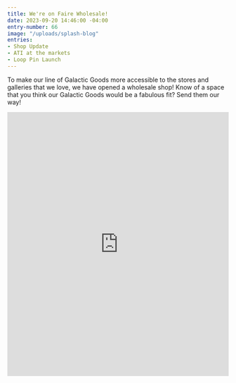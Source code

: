```yaml
---
title: We're on Faire Wholesale!
date: 2023-09-20 14:46:00 -04:00
entry-number: 66
image: "/uploads/splash-blog"
entries:
- Shop Update
- ATI at the markets
- Loop Pin Launch
---
```


To make our line of Galactic Goods more accessible to the stores and galleries that we love, we have opened a wholesale shop! Know of a space that you think our Galactic Goods would be a fabulous fit? Send them our way! 

<iframe src="https://www.faire.com/embed/bw_dq9wtkxnc5" width="900" height="600" scrolling="no" style="margin:0 auto;border:none;display:block;max-width:100%;width:900px;height:600px;"></iframe>